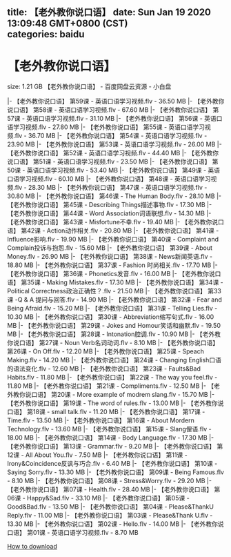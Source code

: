 
title: 【老外教你说口语】
date: Sun Jan 19 2020 13:09:48 GMT+0800 (CST)    
categories: baidu
---

# 【老外教你说口语】
size: 1.21 GB
 【老外教你说口语】 - 百度网盘云资源 - 小白盘
 
|- 【老外教你说口语】 第59课 - 英语口语学习视频.flv - 36.50 MB
|- 【老外教你说口语】 第58课 - 英语口语学习视频.flv - 67.60 MB
|- 【老外教你说口语】 第57课 - 英语口语学习视频.flv - 31.10 MB
|- 【老外教你说口语】 第56课 - 英语口语学习视频.flv - 27.80 MB
|- 【老外教你说口语】 第55课 - 英语口语学习视频.flv - 36.70 MB
|- 【老外教你说口语】 第54课 - 英语口语学习视频.flv - 23.90 MB
|- 【老外教你说口语】 第53课 - 英语口语学习视频.flv - 26.00 MB
|- 【老外教你说口语】 第52课 - 英语口语学习视频.flv - 44.40 MB
|- 【老外教你说口语】 第51课 - 英语口语学习视频.flv - 23.50 MB
|- 【老外教你说口语】 第50课 - 英语口语学习视频.flv - 53.40 MB
|- 【老外教你说口语】 第49课 - 英语口语学习视频.flv - 60.10 MB
|- 【老外教你说口语】 第48课 - 英语口语学习视频.flv - 28.30 MB
|- 【老外教你说口语】 第47课 - 英语口语学习视频.flv - 30.80 MB
|- 【老外教你说口语】 第46课 - The Human Body.flv - 28.10 MB
|- 【老外教你说口语】 第45课 - Describing Things描述事物.flv - 17.30 MB
|- 【老外教你说口语】 第44课 - Word Association词语联想.flv - 14.30 MB
|- 【老外教你说口语】 第43课 - Misfortune不幸.flv - 19.40 MB
|- 【老外教你说口语】 第42课 - Action动作相关.flv - 20.80 MB
|- 【老外教你说口语】 第41课 - Influence影响.flv - 19.90 MB
|- 【老外教你说口语】 第40课 - Complaint and Complain投诉与抱怨.flv - 15.60 MB
|- 【老外教你说口语】 第39课 - About Money.flv - 26.90 MB
|- 【老外教你说口语】 第38课 - News新闻英语.flv - 18.80 MB
|- 【老外教你说口语】 第37课 - Fashion 时尚相关.flv - 17.70 MB
|- 【老外教你说口语】 第36课 - Phonetics发音.flv - 16.00 MB
|- 【老外教你说口语】 第35课 - Making Mistakes.flv - 17.30 MB
|- 【老外教你说口语】 第34课 - Political Correctness政治正确性？.flv - 21.50 MB
|- 【老外教你说口语】 第33课 -Q & A 提问与回答.flv - 14.90 MB
|- 【老外教你说口语】 第32课 - Fear and Being Afraid.flv - 15.20 MB
|- 【老外教你说口语】 第31课 - Telling Lies.flv - 10.30 MB
|- 【老外教你说口语】 第30课 - Abbreviation缩写句式.flv - 16.00 MB
|- 【老外教你说口语】 第29课 - Jokes and Homour笑话和幽默.flv - 19.50 MB
|- 【老外教你说口语】 第28课 - Intonation腔调.flv - 10.90 MB
|- 【老外教你说口语】 第27课 - Noun Verb名词动词.flv - 8.10 MB
|- 【老外教你说口语】 第26课 - On Off.flv - 12.20 MB
|- 【老外教你说口语】 第25课 - Speach Making.flv - 14.20 MB
|- 【老外教你说口语】 第24课 - Changing English口语的语法变化.flv - 12.60 MB
|- 【老外教你说口语】 第23课 - Faults&Bad Habits.flv - 11.80 MB
|- 【老外教你说口语】 第22课 - The way you feel.flv - 11.80 MB
|- 【老外教你说口语】 第21课 - Compliments.flv - 12.50 MB
|- 【老外教你说口语】 第20课 - More example of modrem slang.flv - 15.70 MB
|- 【老外教你说口语】 第19课 - The word of rules.flv - 13.00 MB
|- 【老外教你说口语】 第18课 - small talk.flv - 11.20 MB
|- 【老外教你说口语】 第17课 - Time.flv - 13.50 MB
|- 【老外教你说口语】 第16课 - About Mordern Technology.flv - 13.60 MB
|- 【老外教你说口语】 第15课 - Slang俚语.flv - 18.00 MB
|- 【老外教你说口语】 第14课 - Body Language.flv - 17.30 MB
|- 【老外教你说口语】 第13课 - Grammar.flv - 9.20 MB
|- 【老外教你说口语】 第12课 - All About You.flv - 7.50 MB
|- 【老外教你说口语】 第11课 - Irony&Coincidence反讽与巧合.flv - 6.40 MB
|- 【老外教你说口语】 第10课 - Saying Sorry.flv - 13.30 MB
|- 【老外教你说口语】 第09课 - Being Famous.flv - 8.10 MB
|- 【老外教你说口语】 第08课 - Stress&Worry.flv - 29.20 MB
|- 【老外教你说口语】 第07课 - Health.flv - 28.40 MB
|- 【老外教你说口语】 第06课 - Happy&Sad.flv - 33.10 MB
|- 【老外教你说口语】 第05课 - Good&Bad.flv - 13.50 MB
|- 【老外教你说口语】 第04课 - Please&ThankU Reply.flv - 11.00 MB
|- 【老外教你说口语】 第03课 - Please&Thank U.flv - 13.30 MB
|- 【老外教你说口语】 第02课 - Hello.flv - 14.00 MB
|- 【老外教你说口语】 第01课 - 英语口语学习视频.flv - 8.70 MB

[How to download](https://bpcam.bemobtrk.com/go/2ceec3aa-1ca2-46d6-b9ff-aaa5c184517c?jno=139)